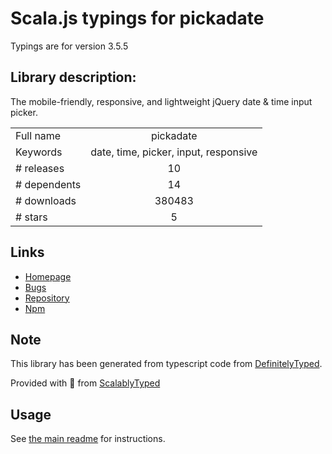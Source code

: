 
# Scala.js typings for pickadate

Typings are for version 3.5.5

## Library description:
The mobile-friendly, responsive, and lightweight jQuery date & time input picker.

|                    |                 |
| ------------------ | :-------------: |
| Full name          | pickadate |
| Keywords           | date, time, picker, input, responsive |
| # releases         | 10 |
| # dependents       | 14 |
| # downloads        | 380483 |
| # stars            | 5 |

## Links
- [Homepage](http://amsul.ca/pickadate.js)
- [Bugs](https://github.com/amsul/pickadate.js/issues)
- [Repository](https://github.com/amsul/pickadate.js)
- [Npm](https://www.npmjs.com/package/pickadate)
    


## Note
This library has been generated from typescript code from [DefinitelyTyped](https://definitelytyped.org).

Provided with :purple_heart: from [ScalablyTyped](https://github.com/oyvindberg/ScalablyTyped)

## Usage
See [the main readme](../../readme.md) for instructions.



